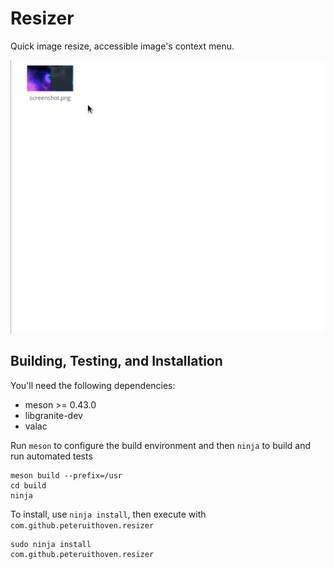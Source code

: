 # Resizer

Quick image resize, accessible image's context menu.

![Screen recording](Screen-recording.gif)

## Building, Testing, and Installation

You'll need the following dependencies:

* meson >= 0.43.0
* libgranite-dev
* valac

Run `meson` to configure the build environment and then `ninja` to build and run automated tests

    meson build --prefix=/usr
    cd build
    ninja

To install, use `ninja install`, then execute with `com.github.peteruithoven.resizer`

    sudo ninja install
    com.github.peteruithoven.resizer
